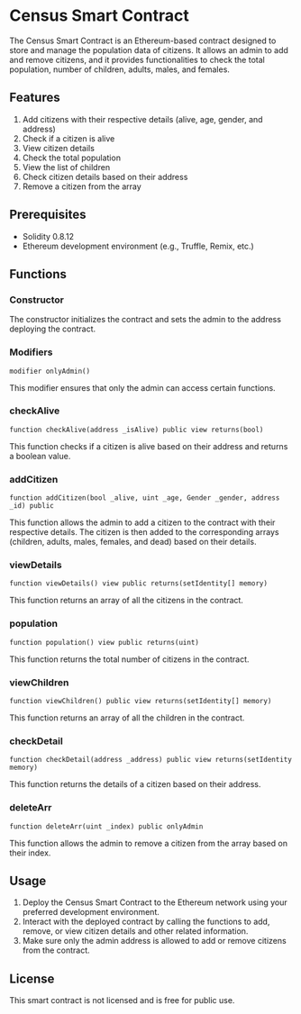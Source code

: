 # Census Smart Contract

The Census Smart Contract is an Ethereum-based contract designed to store and manage the population data of citizens. It allows an admin to add and remove citizens, and it provides functionalities to check the total population, number of children, adults, males, and females.

## Features

1. Add citizens with their respective details (alive, age, gender, and address)
2. Check if a citizen is alive
3. View citizen details
4. Check the total population
5. View the list of children
6. Check citizen details based on their address
7. Remove a citizen from the array

## Prerequisites

- Solidity 0.8.12
- Ethereum development environment (e.g., Truffle, Remix, etc.)

## Functions

### Constructor

The constructor initializes the contract and sets the admin to the address deploying the contract.

### Modifiers

`modifier onlyAdmin()`

This modifier ensures that only the admin can access certain functions.

### checkAlive

`function checkAlive(address _isAlive) public view returns(bool)`

This function checks if a citizen is alive based on their address and returns a boolean value.

### addCitizen

`function addCitizen(bool _alive, uint _age, Gender _gender, address _id) public`

This function allows the admin to add a citizen to the contract with their respective details. The citizen is then added to the corresponding arrays (children, adults, males, females, and dead) based on their details.

### viewDetails

`function viewDetails() view public returns(setIdentity[] memory)`

This function returns an array of all the citizens in the contract.

### population

`function population() view public returns(uint)`

This function returns the total number of citizens in the contract.

### viewChildren

`function viewChildren() public view returns(setIdentity[] memory)`

This function returns an array of all the children in the contract.

### checkDetail

`function checkDetail(address _address) public view returns(setIdentity memory)`

This function returns the details of a citizen based on their address.

### deleteArr

`function deleteArr(uint _index) public onlyAdmin`

This function allows the admin to remove a citizen from the array based on their index.

## Usage

1. Deploy the Census Smart Contract to the Ethereum network using your preferred development environment.
2. Interact with the deployed contract by calling the functions to add, remove, or view citizen details and other related information.
3. Make sure only the admin address is allowed to add or remove citizens from the contract.

## License

This smart contract is not licensed and is free for public use.
